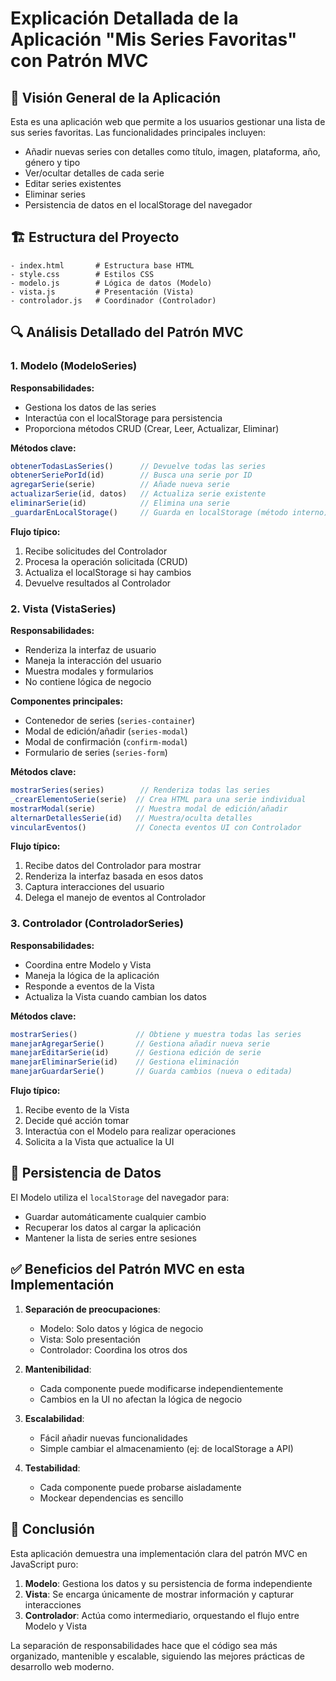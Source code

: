 # Explicación Detallada de la Aplicación "Mis Series Favoritas" con Patrón MVC

## 🎯 Visión General de la Aplicación

Esta es una aplicación web que permite a los usuarios gestionar una lista de sus series favoritas. Las funcionalidades principales incluyen:

- Añadir nuevas series con detalles como título, imagen, plataforma, año, género y tipo
- Ver/ocultar detalles de cada serie
- Editar series existentes
- Eliminar series
- Persistencia de datos en el localStorage del navegador

## 🏗️ Estructura del Proyecto

```
- index.html       # Estructura base HTML
- style.css        # Estilos CSS
- modelo.js        # Lógica de datos (Modelo)
- vista.js         # Presentación (Vista)
- controlador.js   # Coordinador (Controlador)
```

## 🔍 Análisis Detallado del Patrón MVC

### 1. Modelo (ModeloSeries)

**Responsabilidades:**
- Gestiona los datos de las series
- Interactúa con el localStorage para persistencia
- Proporciona métodos CRUD (Crear, Leer, Actualizar, Eliminar)

**Métodos clave:**
```javascript
obtenerTodasLasSeries()      // Devuelve todas las series
obtenerSeriePorId(id)        // Busca una serie por ID
agregarSerie(serie)          // Añade nueva serie
actualizarSerie(id, datos)   // Actualiza serie existente
eliminarSerie(id)            // Elimina una serie
_guardarEnLocalStorage()     // Guarda en localStorage (método interno)
```

**Flujo típico:**
1. Recibe solicitudes del Controlador
2. Procesa la operación solicitada (CRUD)
3. Actualiza el localStorage si hay cambios
4. Devuelve resultados al Controlador

### 2. Vista (VistaSeries)

**Responsabilidades:**
- Renderiza la interfaz de usuario
- Maneja la interacción del usuario
- Muestra modales y formularios
- No contiene lógica de negocio

**Componentes principales:**
- Contenedor de series (`series-container`)
- Modal de edición/añadir (`series-modal`)
- Modal de confirmación (`confirm-modal`)
- Formulario de series (`series-form`)

**Métodos clave:**
```javascript
mostrarSeries(series)        // Renderiza todas las series
_crearElementoSerie(serie)  // Crea HTML para una serie individual
mostrarModal(serie)         // Muestra modal de edición/añadir
alternarDetallesSerie(id)   // Muestra/oculta detalles
vincularEventos()           // Conecta eventos UI con Controlador
```

**Flujo típico:**
1. Recibe datos del Controlador para mostrar
2. Renderiza la interfaz basada en esos datos
3. Captura interacciones del usuario
4. Delega el manejo de eventos al Controlador

### 3. Controlador (ControladorSeries)

**Responsabilidades:**
- Coordina entre Modelo y Vista
- Maneja la lógica de la aplicación
- Responde a eventos de la Vista
- Actualiza la Vista cuando cambian los datos

**Métodos clave:**
```javascript
mostrarSeries()             // Obtiene y muestra todas las series
manejarAgregarSerie()       // Gestiona añadir nueva serie
manejarEditarSerie(id)      // Gestiona edición de serie
manejarEliminarSerie(id)    // Gestiona eliminación
manejarGuardarSerie()       // Guarda cambios (nueva o editada)
```

**Flujo típico:**
1. Recibe evento de la Vista
2. Decide qué acción tomar
3. Interactúa con el Modelo para realizar operaciones
4. Solicita a la Vista que actualice la UI


## 💾 Persistencia de Datos

El Modelo utiliza el `localStorage` del navegador para:
- Guardar automáticamente cualquier cambio
- Recuperar los datos al cargar la aplicación
- Mantener la lista de series entre sesiones

## ✅ Beneficios del Patrón MVC en esta Implementación

1. **Separación de preocupaciones**:
   - Modelo: Solo datos y lógica de negocio
   - Vista: Solo presentación
   - Controlador: Coordina los otros dos

2. **Mantenibilidad**:
   - Cada componente puede modificarse independientemente
   - Cambios en la UI no afectan la lógica de negocio

3. **Escalabilidad**:
   - Fácil añadir nuevas funcionalidades
   - Simple cambiar el almacenamiento (ej: de localStorage a API)

4. **Testabilidad**:
   - Cada componente puede probarse aisladamente
   - Mockear dependencias es sencillo

## 📝 Conclusión

Esta aplicación demuestra una implementación clara del patrón MVC en JavaScript puro:

1. **Modelo**: Gestiona los datos y su persistencia de forma independiente
2. **Vista**: Se encarga únicamente de mostrar información y capturar interacciones
3. **Controlador**: Actúa como intermediario, orquestando el flujo entre Modelo y Vista

La separación de responsabilidades hace que el código sea más organizado, mantenible y escalable, siguiendo las mejores prácticas de desarrollo web moderno.
